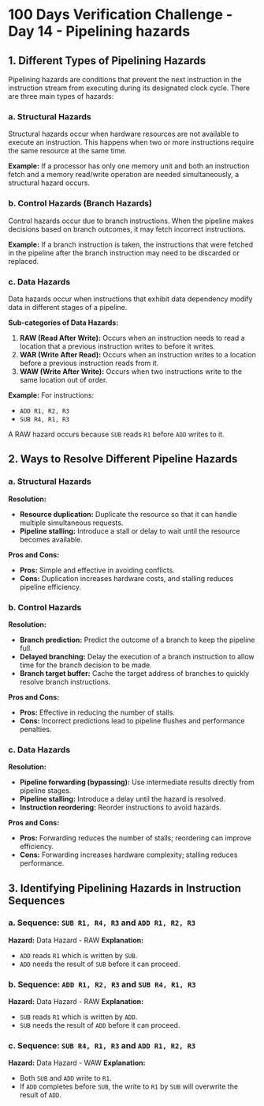 # 100 Days Verification Challenge - Day 14 - Pipelining hazards

## 1. Different Types of Pipelining Hazards

Pipelining hazards are conditions that prevent the next instruction in the instruction stream from executing during its designated clock cycle. There are three main types of hazards:

### a. Structural Hazards

Structural hazards occur when hardware resources are not available to execute an instruction. This happens when two or more instructions require the same resource at the same time.

**Example:**
If a processor has only one memory unit and both an instruction fetch and a memory read/write operation are needed simultaneously, a structural hazard occurs.

### b. Control Hazards (Branch Hazards)

Control hazards occur due to branch instructions. When the pipeline makes decisions based on branch outcomes, it may fetch incorrect instructions.

**Example:**
If a branch instruction is taken, the instructions that were fetched in the pipeline after the branch instruction may need to be discarded or replaced.

### c. Data Hazards

Data hazards occur when instructions that exhibit data dependency modify data in different stages of a pipeline.

**Sub-categories of Data Hazards:**
1. **RAW (Read After Write):** Occurs when an instruction needs to read a location that a previous instruction writes to before it writes.
2. **WAR (Write After Read):** Occurs when an instruction writes to a location before a previous instruction reads from it.
3. **WAW (Write After Write):** Occurs when two instructions write to the same location out of order.

**Example:**
For instructions:
- `ADD R1, R2, R3`
- `SUB R4, R1, R3`

A RAW hazard occurs because `SUB` reads `R1` before `ADD` writes to it.

## 2. Ways to Resolve Different Pipeline Hazards

### a. Structural Hazards

**Resolution:**
- **Resource duplication:** Duplicate the resource so that it can handle multiple simultaneous requests.
- **Pipeline stalling:** Introduce a stall or delay to wait until the resource becomes available.

**Pros and Cons:**
- **Pros:** Simple and effective in avoiding conflicts.
- **Cons:** Duplication increases hardware costs, and stalling reduces pipeline efficiency.

### b. Control Hazards

**Resolution:**
- **Branch prediction:** Predict the outcome of a branch to keep the pipeline full.
- **Delayed branching:** Delay the execution of a branch instruction to allow time for the branch decision to be made.
- **Branch target buffer:** Cache the target address of branches to quickly resolve branch instructions.

**Pros and Cons:**
- **Pros:** Effective in reducing the number of stalls.
- **Cons:** Incorrect predictions lead to pipeline flushes and performance penalties.

### c. Data Hazards

**Resolution:**
- **Pipeline forwarding (bypassing):** Use intermediate results directly from pipeline stages.
- **Pipeline stalling:** Introduce a delay until the hazard is resolved.
- **Instruction reordering:** Reorder instructions to avoid hazards.

**Pros and Cons:**
- **Pros:** Forwarding reduces the number of stalls; reordering can improve efficiency.
- **Cons:** Forwarding increases hardware complexity; stalling reduces performance.

## 3. Identifying Pipelining Hazards in Instruction Sequences

### a. Sequence: `SUB R1, R4, R3` and `ADD R1, R2, R3`

**Hazard:** Data Hazard - RAW
**Explanation:**
- `ADD` reads `R1` which is written by `SUB`.
- `ADD` needs the result of `SUB` before it can proceed.

### b. Sequence: `ADD R1, R2, R3` and `SUB R4, R1, R3`

**Hazard:** Data Hazard - RAW
**Explanation:**
- `SUB` reads `R1` which is written by `ADD`.
- `SUB` needs the result of `ADD` before it can proceed.

### c. Sequence: `SUB R4, R1, R3` and `ADD R1, R2, R3`

**Hazard:** Data Hazard - WAW
**Explanation:**
- Both `SUB` and `ADD` write to `R1`.
- If `ADD` completes before `SUB`, the write to `R1` by `SUB` will overwrite the result of `ADD`.
